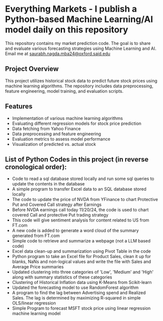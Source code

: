 # Everything Markets - I publish a Python-based Machine Learning/AI model daily on this repository

This repository contains my market prediction code. The goal is to share and evaluate various forecasting strategies using Machine Learning and AI.
Email me at saurabh.nagda.mba24@oxford.said.edu 

## Project Overview

This project utilizes historical stock data to predict future stock prices using machine learning algorithms. The repository includes data preprocessing, feature engineering, model training, and evaluation scripts.

## Features 
- Implementation of various machine learning algorithms
- Evaluating different regression models for stock price prediction
- Data fetching from Yahoo Finance
- Data preprocessing and feature engineering
- Evaluation metrics to assess model performance
- Visualization of predicted vs. actual stock

## List of Python Codes in this project (in reverse cronological order):
- Code to read a sql database stored locally and run some sql queries to update the contents in the database
- A simple program to transfer Excel data to an SQL database stored locally 
- The code to update the price of NVDA from YFinance to chart Protective Put and Covered Call strategy after Earnings
- Before NVDA earnings call today 11/20/24, the code is used to chart covered Call and protective Put trading strategy 
- This code will give sentiment analysis for content related to US from FT.com
- A new code is added to generate a word cloud of the summary generated from FT.com
- Simple code to retrieve and summarize a webpage (not a LLM based code)
- Excel data clean-up and summarization using Pivot Table in the code
- Python program to take an Excel file for Product Sales, clean it up for blanks, NaNs and non-logical values and write the file with Sales and Average Price summaries
- Updated clustering into three categories of 'Low', 'Medium' and 'High' along with summary statistics of these categories
- Clustering of Historical Inflation data using K-Means from Scikit-learn
- Updated the forecasting model to use RandomForest algorithm
- A program to find the lag between Advertising spend and Realized Sales. The lag is determined by maximizing R-squared in simple OLS/linear regression
- Simple Program to forecast MSFT stock price using linear regression machine learning model
